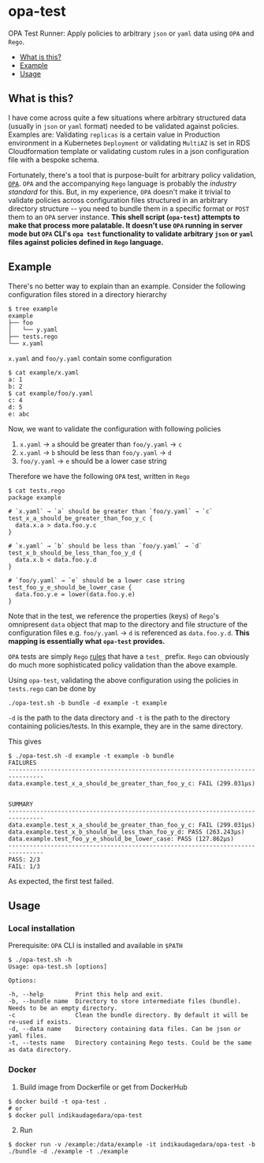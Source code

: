 # opa-test
OPA Test Runner: Apply policies to arbitrary `json` or `yaml` data using `OPA` and `Rego`.

- [What is this?](#what-is-this)
- [Example](#example)
- [Usage](#usage)


## What is this?

I have come across quite a few situations where arbitrary structured data (usually in `json` or `yaml` format) needed to be validated against policies. Examples are: Validating `replicas` is a certain value in Production environment in a Kubernetes `Deployment` or  validating `MultiAZ` is set in RDS Cloudformation template or validating custom rules in a json configuration file with a bespoke schema.

Fortunately, there's a tool that is purpose-built for arbitrary policy validation, [`OPA`](https://www.openpolicyagent.org/docs/latest/). `OPA` and the accompanying `Rego` language is probably the _industry standard_ for this. But, in my experience, `OPA` doesn't make it trivial to validate policies across configuration files structured in an arbitrary directory structure -- you need to bundle them in a specific format or `POST` them to an `OPA` server instance. **This shell script (`opa-test`) attempts to make that process more palatable. It doesn't use `OPA` running in server mode but `OPA` CLI's `opa test` functionality to validate arbitrary `json` or `yaml` files against policies defined in `Rego` language.**

## Example

There's no better way to explain than an example. Consider the following configuration files stored in a directory hierarchy

```
$ tree example
example
├── foo
│   └── y.yaml
├── tests.rego
└── x.yaml
```

`x.yaml` and `foo/y.yaml` contain some configuration
```
$ cat example/x.yaml
a: 1
b: 2
$ cat example/foo/y.yaml
c: 4
d: 5
e: abc
```

Now, we want to validate the configuration with following policies
1. `x.yaml` → `a` should be greater than `foo/y.yaml` → `c`
2. `x.yaml` → `b` should be less than `foo/y.yaml` → `d`
3. `foo/y.yaml` → `e` should be a lower case string

Therefore we have the following `OPA` test, written in `Rego`
```
$ cat tests.rego
package example

# `x.yaml` → `a` should be greater than `foo/y.yaml` → `c`
test_x_a_should_be_greater_than_foo_y_c {
  data.x.a > data.foo.y.c
}

# `x.yaml` → `b` should be less than `foo/y.yaml` → `d`
test_x_b_should_be_less_than_foo_y_d {
  data.x.b < data.foo.y.d
}

# `foo/y.yaml` → `e` should be a lower case string
test_foo_y_e_should_be_lower_case {
  data.foo.y.e = lower(data.foo.y.e)
}
```

Note that in the test, we reference the properties (keys) of `Rego`'s omnipresent `data` object that map to the directory and file structure of the configuration files e.g. `foo/y.yaml` → `d` is referenced as `data.foo.y.d`. **This mapping is essentially what `opa-test` provides.**

`OPA` tests are simply `Rego` [rules](https://www.openpolicyagent.org/docs/latest/policy-language/#rules) that have a `test_` prefix. `Rego` can obviously do much more sophisticated policy validation than the above example.

Using `opa-test`, validating the above configuration using the policies in `tests.rego` can be done by

```
./opa-test.sh -b bundle -d example -t example
```
`-d` is the path to the data directory and `-t` is the path to the directory containing policies/tests. In this example, they are in the same directory.

This gives
```
$ ./opa-test.sh -d example -t example -b bundle
FAILURES
--------------------------------------------------------------------------------
data.example.test_x_a_should_be_greater_than_foo_y_c: FAIL (299.031µs)


SUMMARY
--------------------------------------------------------------------------------
data.example.test_x_a_should_be_greater_than_foo_y_c: FAIL (299.031µs)
data.example.test_x_b_should_be_less_than_foo_y_d: PASS (263.243µs)
data.example.test_foo_y_e_should_be_lower_case: PASS (127.862µs)
--------------------------------------------------------------------------------
PASS: 2/3
FAIL: 1/3
```

As expected, the first test failed.


## Usage

### Local installation

Prerequisite: `OPA` CLI is installed and available in `$PATH`

```
$ ./opa-test.sh -h
Usage: opa-test.sh [options]

Options:

-h, --help         Print this help and exit.
-b, --bundle name  Directory to store intermediate files (bundle). Needs to be an empty directory.
-c                 Clean the bundle directory. By default it will be re-used if exists.
-d, --data name    Directory containing data files. Can be json or yaml files.
-t, --tests name   Directory containing Rego tests. Could be the same as data directory.
```

### Docker

1. Build image from Dockerfile or get from DockerHub
```
$ docker build -t opa-test .
# or
$ docker pull indikaudagedara/opa-test
```

2. Run
```
$ docker run -v /example:/data/example -it indikaudagedara/opa-test -b ./bundle -d ./example -t ./example
```
